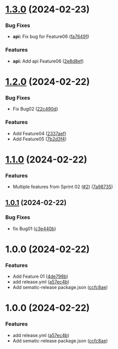 # [1.3.0](https://github.com/vunguyen22271/Auto_Release_01/compare/v1.2.0...v1.3.0) (2024-02-23)


### Bug Fixes

* **api:** Fix bug for Feature06 ([fa76491](https://github.com/vunguyen22271/Auto_Release_01/commit/fa76491bbf094ff5de76271f5ca3672761e10599))


### Features

* **api:** Add api Feature06 ([2e8d8ef](https://github.com/vunguyen22271/Auto_Release_01/commit/2e8d8ef17a77604663bd23d816e014166122db2e))

# [1.2.0](https://github.com/vunguyen22271/Auto_Release_01/compare/v1.1.0...v1.2.0) (2024-02-22)


### Bug Fixes

* Fix Bug02 ([22c490d](https://github.com/vunguyen22271/Auto_Release_01/commit/22c490d68512183fa47aa3f0d706f83e1386932a))


### Features

* Add Feature04 ([2337aef](https://github.com/vunguyen22271/Auto_Release_01/commit/2337aef10cfe035a35f35f6bd665745ec0ad392d))
* Add Feature05 ([7b2d3f4](https://github.com/vunguyen22271/Auto_Release_01/commit/7b2d3f4cc9c28e8c1ddc9a824d10b01e89809a98))

# [1.1.0](https://github.com/vunguyen22271/Auto_Release_01/compare/v1.0.1...v1.1.0) (2024-02-22)


### Features

* Multiple features from Sprint 02 ([#2](https://github.com/vunguyen22271/Auto_Release_01/issues/2)) ([7a98735](https://github.com/vunguyen22271/Auto_Release_01/commit/7a98735c0f65906eec1e192d4cbaa08e41dbec6f))

## [1.0.1](https://github.com/vunguyen22271/Auto_Release_01/compare/v1.0.0...v1.0.1) (2024-02-22)


### Bug Fixes

* fix Bug01 ([c3e440b](https://github.com/vunguyen22271/Auto_Release_01/commit/c3e440b4b8d70b4bbb30cdeee6667f8e9c29f88b))

# 1.0.0 (2024-02-22)


### Features

* Add Feature 01 ([4de798b](https://github.com/vunguyen22271/Auto_Release_01/commit/4de798b79abaed5e91dc53a6ce16ccb6be32fc3b))
* add release.yml ([a57ec4b](https://github.com/vunguyen22271/Auto_Release_01/commit/a57ec4b841ef6c4a94a81b11e90f7de31e20e6eb))
* Add sematic-release package.json ([ccfc8ae](https://github.com/vunguyen22271/Auto_Release_01/commit/ccfc8ae4d557c17e380fd49605b548eab2408a83))

# 1.0.0 (2024-02-22)


### Features

* add release.yml ([a57ec4b](https://github.com/vunguyen22271/Auto_Release_01/commit/a57ec4b841ef6c4a94a81b11e90f7de31e20e6eb))
* Add sematic-release package.json ([ccfc8ae](https://github.com/vunguyen22271/Auto_Release_01/commit/ccfc8ae4d557c17e380fd49605b548eab2408a83))
